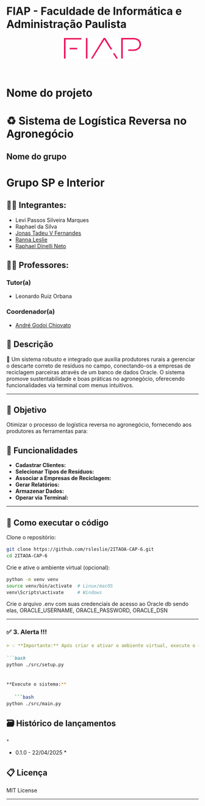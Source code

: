 # FIAP - Faculdade de Informática e Administração Paulista

<p align="center">
<a href= "https://www.fiap.com.br/"><img src="assets/logo-fiap.png" alt="FIAP - Faculdade de Informática e Admnistração Paulista" border="0" width=40% height=40%></a>
</p>

<br>

# Nome do projeto
# ♻️ Sistema de Logística Reversa no Agronegócio


## Nome do grupo
# Grupo SP e Interior

## 👨‍🎓 Integrantes: 
- Levi Passos Silveira Marques
- Raphael da Silva
- <a href="https://www.linkedin.com/in/jonastadeufernandes/?locale=en_US">Jonas Tadeu V Fernandes</a>
- <a href="https://www.linkedin.com/in/rannaleslie/">Ranna Leslie</a> 
- <a href="https://www.linkedin.com/in/raphael-dinelli-8a01b278/">Raphael Dinelli Neto</a>

## 👩‍🏫 Professores:
### Tutor(a) 
- Leonardo Ruiz Orbana
### Coordenador(a)
- <a href="https://www.linkedin.com/company/inova-fusca">André Godoi Chiovato</a>


## 📜 Descrição
🚜 Um sistema robusto e integrado que auxilia produtores rurais a gerenciar o descarte correto de resíduos no campo, conectando-os a empresas de reciclagem parceiras através de um banco de dados Oracle. O sistema promove sustentabilidade e boas práticas no agronegócio, oferecendo funcionalidades via terminal com menus intuitivos.

---

## 🌱 Objetivo

Otimizar o processo de logística reversa no agronegócio, fornecendo aos produtores as ferramentas para:
## 🧠 Funcionalidades

- **Cadastrar Clientes:**
- **Selecionar Tipos de Resíduos:**
- **Associar a Empresas de Reciclagem:**
- **Gerar Relatórios:**
- **Armazenar Dados:**
- **Operar via Terminal:**

---

## 🔧 Como executar o código

Clone o repositório:
```bash
git clone https://github.com/rsleslie/2ITAOA-CAP-6.git
cd 2ITAOA-CAP-6
```
Crie e ative o ambiente virtual (opcional):
```bash
python -m venv venv
source venv/bin/activate  # Linux/macOS
venv\Scripts\activate     # Windows
```
Crie o arquivo .env com suas credenciais de acesso ao Oracle db sendo elas, ORACLE_USERNAME, ORACLE_PASSWORD, ORACLE_DSN


---

### ✅ **3. Alerta !!!**

```markdown
> 💡 **Importante:** Após criar e ativar o ambiente virtual, execute o comando abaixo para instalar as dependências e preparar o banco:

```bash
python ./src/setup.py


**Execute o sistema:**

   ```bash
python ./src/main.py
```


## 🗃 Histórico de lançamentos
    * 
* 0.1.0 - 22/04/2025
    *

## 📋 Licença

MIT License

---